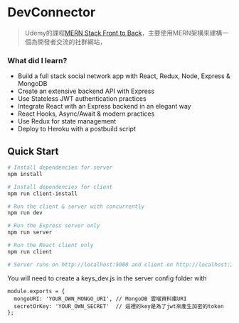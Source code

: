 # DevConnector

> Udemy的課程[MERN Stack Front to Back](https://www.udemy.com/mern-stack-front-to-back/)，主要使用MERN架構來建構一個為開發者交流的社群網站，

### What did I learn?

* Build a full stack social network app with React, Redux, Node, Express & MongoDB
* Create an extensive backend API with Express
* Use Stateless JWT authentication practices
* Integrate React with an Express backend in an elegant way
* React Hooks, Async/Await & modern practices
* Use Redux for state management
* Deploy to Heroku with a postbuild script


## Quick Start

```bash
# Install dependencies for server
npm install

# Install dependencies for client
npm run client-install

# Run the client & server with concurrently
npm run dev

# Run the Express server only
npm run server

# Run the React client only
npm run client

# Server runs on http://localhost:5000 and client on http://localhost:3000
```

You will need to create a keys_dev.js in the server config folder with

```
module.exports = {
  mongoURI: 'YOUR_OWN_MONGO_URI', // MongoDB 雲端資料庫URI
  secretOrKey: 'YOUR_OWN_SECRET'  // 這裡的key是為了jwt來產生加密的token
};
```
